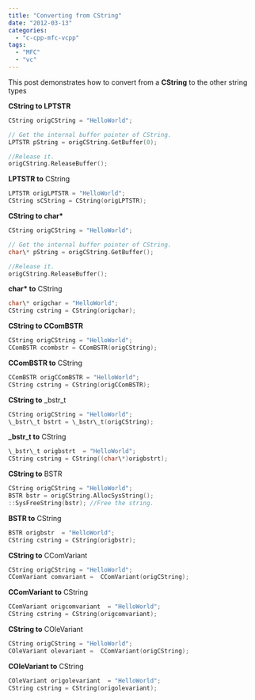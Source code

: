 ```yaml
---
title: "Converting from CString"
date: "2012-03-13"
categories: 
  - "c-cpp-mfc-vcpp"
tags: 
  - "MFC"
  - "vc"
---
```


This post demonstrates how to convert from a **CString** to the other string types

**CString to LPTSTR**

```c
CString origCString = "HelloWorld";

// Get the internal buffer pointer of CString.
LPTSTR pString = origCString.GetBuffer(0);

//Release it.
origCString.ReleaseBuffer();
```

**LPTSTR to** CString 

```c
LPTSTR origLPTSTR = "HelloWorld";
CString sCString = CString(origLPTSTR);
```

**CString to char\***

```c
CString origCString = "HelloWorld";

// Get the internal buffer pointer of CString.
char\* pString = origCString.GetBuffer();

//Release it.
origCString.ReleaseBuffer();
```

**char\* to** CString

```c
char\* origchar = "HelloWorld";
CString cstring = CString(origchar);
```

**CString to CComBSTR**

```c
CString origCString = "HelloWorld";
CComBSTR ccombstr = CComBSTR(origCString);
```

**CComBSTR to** CString

```c
CComBSTR origCComBSTR = "HelloWorld";
CString cstring = CString(origCComBSTR);
```

**CString to** \_bstr\_t

```c
CString origCString = "HelloWorld";
\_bstr\_t bstrt = \_bstr\_t(origCString);
```

**\_bstr\_t to** CString

```c
\_bstr\_t origbstrt  = "HelloWorld";
CString cstring = CString((char\*)origbstrt);
```

**CString to** BSTR

```c
CString origCString = "HelloWorld";
BSTR bstr = origCString.AllocSysString();
::SysFreeString(bstr); //Free the string.
```

**BSTR to** CString

```c
BSTR origbstr  = "HelloWorld";
CString cstring = CString(origbstr);
```

**CString to** CComVariant

```c
CString origCString = "HelloWorld";
CComVariant comvariant =  CComVariant(origCString);
```

**CComVariant to** CString

```c
CComVariant origcomvariant  = "HelloWorld";
CString cstring = CString(origcomvariant);
```

**CString to** COleVariant

```c
CString origCString = "HelloWorld";
COleVariant olevariant =  CComVariant(origCString);
```

**COleVariant to** CString

```c
COleVariant origolevariant  = "HelloWorld";
CString cstring = CString(origolevariant);
```
